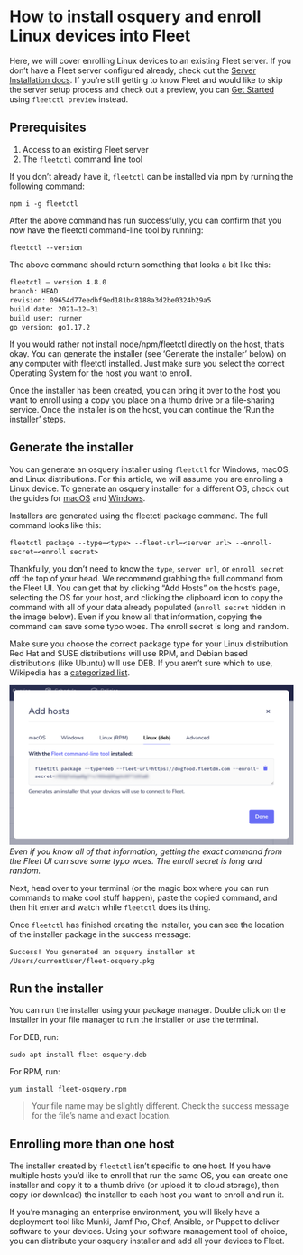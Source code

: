 # How to install osquery and enroll Linux devices into Fleet

Here, we will cover enrolling Linux devices to an existing Fleet server. If you don’t have a Fleet server configured already, check out the [Server Installation docs](https://fleetdm.com/docs/deploying/server-installation). If you’re still getting to know Fleet and would like to skip the server setup process and check out a preview, you can [Get Started](https://fleetdm.com/get-started) using `fleetctl preview` instead.

## Prerequisites
1. Access to an existing Fleet server
2. The `fleetctl` command line tool

If you don’t already have it, `fleetctl` can be installed via npm by running the following command:

```
npm i -g fleetctl
```

After the above command has run successfully, you can confirm that you now have the fleetctl command-line tool by running:

```
fleetctl --version
```

The above command should return something that looks a bit like this:

```
fleetctl — version 4.8.0
branch: HEAD
revision: 09654d77eedbf9ed181bc8188a3d2be0324b29a5
build date: 2021–12–31
build user: runner
go version: go1.17.2
```

If you would rather not install node/npm/fleetctl directly on the host, that’s okay. You can generate the installer (see ‘Generate the installer’ below) on any computer with fleetctl installed. Just make sure you select the correct Operating System for the host you want to enroll.

Once the installer has been created, you can bring it over to the host you want to enroll using a copy you place on a thumb drive or a file-sharing service. Once the installer is on the host, you can continue the ‘Run the installer’ steps.

## Generate the installer

You can generate an osquery installer using `fleetctl` for Windows, macOS, and Linux distributions. For this article, we will assume you are enrolling a Linux device. To generate an osquery installer for a different OS, check out the guides for [macOS](https://fleetdm.com//guides/how-to-install-osquery-and-enroll-macos-devices-into-fleet) and [Windows](https://fleetdm.com//guides/how-to-install-osquery-and-enroll-windows-devices-into-fleet).

Installers are generated using the fleetctl package command. The full command looks like this:

```
fleetctl package --type=<type> --fleet-url=<server url> --enroll-secret=<enroll secret>
```

Thankfully, you don’t need to know the `type`, `server url`, or `enroll secret` off the top of your head. We recommend grabbing the full command from the Fleet UI. You can get that by clicking “Add Hosts” on the host’s page, selecting the OS for your host, and clicking the clipboard icon to copy the command with all of your data already populated (`enroll secret` hidden in the image below). Even if you know all that information, copying the command can save some typo woes. The enroll secret is long and random.

Make sure you choose the correct package type for your Linux distribution. Red Hat and SUSE distributions will use RPM, and Debian based distributions (like Ubuntu) will use DEB. If you aren’t sure which to use, Wikipedia has a [categorized list](https://en.wikipedia.org/wiki/List_of_Linux_distributions).


![Add hosts](../website/assets/images/articles/install-osquery-and-enroll-linux-devices-into-fleet-1@2x.png)
*Even if you know all of that information, getting the exact command from the Fleet UI can save some typo woes. The enroll secret is long and random.*

Next, head over to your terminal (or the magic box where you can run commands to make cool stuff happen), paste the copied command, and then hit enter and watch while `fleetctl` does its thing.

Once `fleetctl` has finished creating the installer, you can see the location of the installer package in the success message:

```
Success! You generated an osquery installer at /Users/currentUser/fleet-osquery.pkg
```

## Run the installer

You can run the installer using your package manager. Double click on the installer in your file manager to run the installer or use the terminal.

For DEB, run:

```
sudo apt install fleet-osquery.deb
```

For RPM, run:

```
yum install fleet-osquery.rpm
```

> Your file name may be slightly different. Check the success message for the file’s name and exact location.

## Enrolling more than one host

The installer created by `fleetctl` isn’t specific to one host. If you have multiple hosts you’d like to enroll that run the same OS, you can create one installer and copy it to a thumb drive (or upload it to cloud storage), then copy (or download) the installer to each host you want to enroll and run it.

If you’re managing an enterprise environment, you will likely have a deployment tool like Munki, Jamf Pro, Chef, Ansible, or Puppet to deliver software to your devices. Using your software management tool of choice, you can distribute your osquery installer and add all your devices to Fleet.

<meta name="category" value="guides">
<meta name="authorFullName" value="Katheryn Satterlee">
<meta name="authorGitHubUsername" value="ksatter">
<meta name="publishedOn" value="2022-03-19">
<meta name="articleTitle" value="How to install osquery and enroll Linux devices into Fleet">
<meta name="articleImageUrl" value="../website/assets/images/articles/install-osquery-and-enroll-linux-devices-into-fleet-1600x900@2x.jpg">